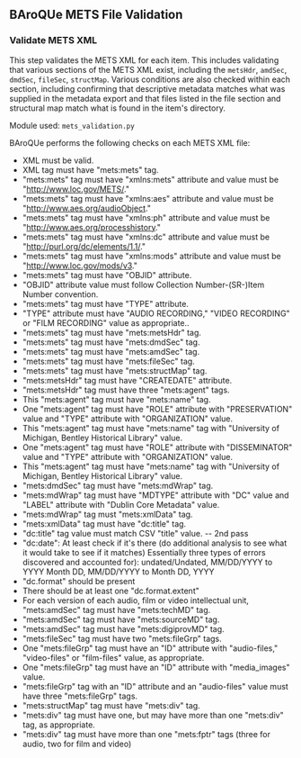 ## BAroQUe METS File Validation

### Validate METS XML
This step validates the METS XML for each item. This includes validating that various sections of the METS XML exist, including the `metsHdr`, `amdSec`, `dmdSec`, `fileSec`, `structMap`. Various conditions are also checked within each section, including confirming that descriptive metadata matches what was supplied in the metadata export and that files listed in the file section and structural map match what is found in the item's directory.

Module used: `mets_validation.py`

BAroQUe performs the following checks on each METS XML file:

  - XML must be valid.
  - XML tag must have "mets:mets" tag.
  - "mets:mets" tag must have "xmlns:mets" attribute and value must be "http://www.loc.gov/METS/."
  - "mets:mets" tag must have "xmlns:aes" attribute and value must be "http://www.aes.org/audioObject."
  - "mets:mets" tag must have "xmlns:ph" attribute and value must be "http://www.aes.org/processhistory."
  - "mets:mets" tag must have "xmlns:dc" attribute and value must be "http://purl.org/dc/elements/1.1/."
  - "mets:mets" tag must have "xmlns:mods" attribute and value must be "http://www.loc.gov/mods/v3."
  - "mets:mets" tag must have "OBJID" attribute.
  - "OBJID" attribute value must follow Collection Number-(SR-)Item Number convention.
  - "mets:mets" tag must have "TYPE" attribute.
  - "TYPE" attribute must have "AUDIO RECORDING," "VIDEO RECORDING" or "FILM RECORDING" value as appropriate..
  - "mets:mets" tag must have "mets:metsHdr" tag.
  - "mets:mets" tag must have "mets:dmdSec" tag.
  - "mets:mets" tag must have "mets:amdSec" tag.
  - "mets:mets" tag must have "mets:fileSec" tag.
  - "mets:mets" tag must have "mets:structMap" tag.
  - "mets:metsHdr" tag must have "CREATEDATE" attribute.
  - "mets:metsHdr" tag must have three "mets:agent" tags.
  - This "mets:agent" tag must have "mets:name" tag.
  - One "mets:agent" tag must have "ROLE" attribute with "PRESERVATION" value and "TYPE" attribute with "ORGANIZATION" value.
  - This "mets:agent" tag must have "mets:name" tag with "University of Michigan, Bentley Historical Library" value.
  - One "mets:agent" tag must have "ROLE" attribute with "DISSEMINATOR" value and "TYPE" attribute with "ORGANIZATION" value.
  - This "mets:agent" tag must have "mets:name" tag with "University of Michigan, Bentley Historical Library" value.
  - "mets:dmdSec" tag must have "mets:mdWrap" tag.
  - "mets:mdWrap" tag must have "MDTYPE" attribute with "DC" value and "LABEL" attribute with "Dublin Core Metadata" value.
  - "mets:mdWrap" tag must "mets:xmlData" tag.
  - "mets:xmlData" tag must have "dc:title" tag.
  - "dc:title" tag value must match CSV "title" value. -- 2nd pass
  - "dc:date": At least check if it's there (do additional analysis to see what it would take to see if it matches)
          Essentially three types of errors discovered and accounted for): undated/Undated, MM/DD/YYYY to YYYY Month DD, MM/DD/YYYY to Month DD, YYYY
  - "dc.format" should be present
  - There should be at least one "dc.format.extent"
  - For each version of each audio, film or video intellectual unit, "mets:amdSec" tag must have "mets:techMD" tag.
  - "mets:amdSec" tag must have "mets:sourceMD" tag.
  - "mets:amdSec" tag must have "mets:digiprovMD" tag.
  - "mets:fileSec" tag must have two "mets:fileGrp" tags.
  - One "mets:fileGrp" tag must have an "ID" attribute with "audio-files," "video-files" or "film-files" value, as appropriate.
  - One "mets:fileGrp" tag must have an "ID" attribute with "media_images" value.
  - "mets:fileGrp" tag with an "ID" attribute and an "audio-files" value must have three "mets:fileGrp" tags.
  - "mets:structMap" tag must have "mets:div" tag.
  - "mets:div" tag must have one, but may have more than one "mets:div" tag, as appropriate.
  - "mets:div" tag must have more than one "mets:fptr" tags (three for audio, two for film and video)
